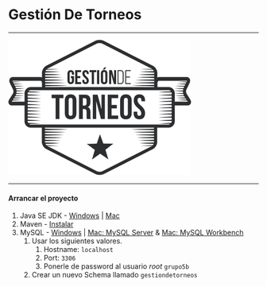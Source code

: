 # Gestión De Torneos #

***
![Screenshot](src/main/resources/image/logo.png)
***

#### Arrancar el proyecto ####

1. Java SE JDK - [Windows](http://treehouse.github.io/installation-guides/windows/jdk-windows.html) | [Mac](http://treehouse.github.io/installation-guides/mac/jdk-mac.html)
2. Maven - [Instalar](http://mirrors.nxnethosting.com/apache/maven/maven-3/3.3.3/binaries/apache-maven-3.3.3-bin.zip) 
3. MySQL - [Windows](http://dev.mysql.com/get/Downloads/MySQLInstaller/mysql-installer-web-community-5.6.26.0.msi) | [Mac: MySQL Server](http://dev.mysql.com/get/Downloads/MySQL-5.6/mysql-5.6.26-osx10.9-x86_64.dmg) & [Mac: MySQL Workbench](https://dev.mysql.com/downloads/file.php?id=457796)
    1. Usar los siguientes valores.
        1. Hostname: ```localhost```
        2. Port: ```3306```
        3. Ponerle de password al usuario *root* ```grupo5b```
    2. Crear un nuevo Schema llamado ```gestiondetorneos```
